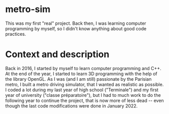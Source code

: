 # metro-sim
This was my first "real" project. Back then, I was learning computer programming by myself, so I didn't know anything about good code practices.

# Context and description
Back in 2016, I started by myself to learn computer programming and C++. At the end of the year, I started to learn 3D programming with the help of the library OpenGL.
As I was (and I am still) passionate by the Parisian metro, I built a metro driving simulator, that I wanted as realistic as possible. I coded a lot during my last year of high school ("Terminale") and my first year of university ("classe préparatoire"), but I had to much work to do the following year to continue the project, that is now more of less dead -- even though the last code modifications were done in January 2022.
